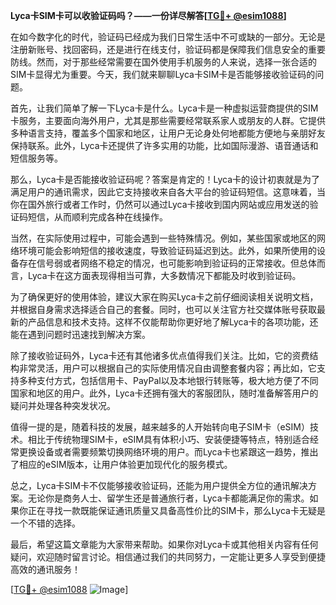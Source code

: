 **Lyca卡SIM卡可以收验证码吗？——一份详尽解答[[TG💪+ @esim1088](https://t.me/s/esim1088)]**

在如今数字化的时代，验证码已经成为我们日常生活中不可或缺的一部分。无论是注册新账号、找回密码，还是进行在线支付，验证码都是保障我们信息安全的重要防线。然而，对于那些经常需要在国外使用手机服务的人来说，选择一张合适的SIM卡显得尤为重要。今天，我们就来聊聊Lyca卡SIM卡是否能够接收验证码的问题。

首先，让我们简单了解一下Lyca卡是什么。Lyca卡是一种虚拟运营商提供的SIM卡服务，主要面向海外用户，尤其是那些需要经常联系家人或朋友的人群。它提供多种语言支持，覆盖多个国家和地区，让用户无论身处何地都能方便地与亲朋好友保持联系。此外，Lyca卡还提供了许多实用的功能，比如国际漫游、语音通话和短信服务等。

那么，Lyca卡是否能接收验证码呢？答案是肯定的！Lyca卡的设计初衷就是为了满足用户的通讯需求，因此它支持接收来自各大平台的验证码短信。这意味着，当你在国外旅行或者工作时，仍然可以通过Lyca卡接收到国内网站或应用发送的验证码短信，从而顺利完成各种在线操作。

当然，在实际使用过程中，可能会遇到一些特殊情况。例如，某些国家或地区的网络环境可能会影响短信的接收速度，导致验证码延迟到达。此外，如果所使用的设备存在信号弱或者网络不稳定的情况，也可能影响到验证码的正常接收。但总体而言，Lyca卡在这方面表现得相当可靠，大多数情况下都能及时收到验证码。

为了确保更好的使用体验，建议大家在购买Lyca卡之前仔细阅读相关说明文档，并根据自身需求选择适合自己的套餐。同时，也可以关注官方社交媒体账号获取最新的产品信息和技术支持。这样不仅能帮助你更好地了解Lyca卡的各项功能，还能在遇到问题时迅速找到解决方案。

除了接收验证码外，Lyca卡还有其他诸多优点值得我们关注。比如，它的资费结构非常灵活，用户可以根据自己的实际使用情况自由调整套餐内容；再比如，它支持多种支付方式，包括信用卡、PayPal以及本地银行转账等，极大地方便了不同国家和地区的用户。此外，Lyca卡还拥有强大的客服团队，随时准备解答用户的疑问并处理各种突发状况。

值得一提的是，随着科技的发展，越来越多的人开始转向电子SIM卡（eSIM）技术。相比于传统物理SIM卡，eSIM具有体积小巧、安装便捷等特点，特别适合经常更换设备或者需要频繁切换网络环境的用户。而Lyca卡也紧跟这一趋势，推出了相应的eSIM版本，让用户体验更加现代化的服务模式。

总之，Lyca卡SIM卡不仅能够接收验证码，还能为用户提供全方位的通讯解决方案。无论你是商务人士、留学生还是普通旅行者，Lyca卡都能满足你的需求。如果你正在寻找一款既能保证通讯质量又具备高性价比的SIM卡，那么Lyca卡无疑是一个不错的选择。

最后，希望这篇文章能为大家带来帮助。如果你对Lyca卡或其他相关内容有任何疑问，欢迎随时留言讨论。相信通过我们的共同努力，一定能让更多人享受到便捷高效的通讯服务！

[[TG💪+ @esim1088](https://t.me/s/esim1088) ![Image](https://i.postimg.cc/4NQfJmqS/Snipaste-2025-05-13-00-14-12.png)]